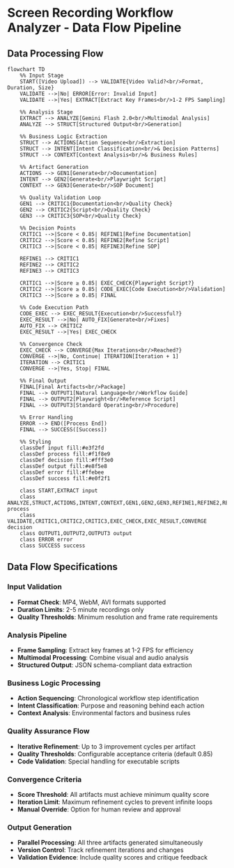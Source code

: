 # Screen Recording Workflow Analyzer - Data Flow Pipeline

## Data Processing Flow

```mermaid
flowchart TD
    %% Input Stage
    START([Video Upload]) --> VALIDATE{Video Valid?<br/>Format, Duration, Size}
    VALIDATE -->|No| ERROR[Error: Invalid Input]
    VALIDATE -->|Yes| EXTRACT[Extract Key Frames<br/>1-2 FPS Sampling]

    %% Analysis Stage
    EXTRACT --> ANALYZE[Gemini Flash 2.0<br/>Multimodal Analysis]
    ANALYZE --> STRUCT[Structured Output<br/>Generation]
    
    %% Business Logic Extraction
    STRUCT --> ACTIONS[Action Sequence<br/>Extraction]
    STRUCT --> INTENT[Intent Classification<br/>& Decision Patterns]
    STRUCT --> CONTEXT[Context Analysis<br/>& Business Rules]

    %% Artifact Generation
    ACTIONS --> GEN1[Generate<br/>Documentation]
    INTENT --> GEN2[Generate<br/>Playwright Script]
    CONTEXT --> GEN3[Generate<br/>SOP Document]

    %% Quality Validation Loop
    GEN1 --> CRITIC1{Documentation<br/>Quality Check}
    GEN2 --> CRITIC2{Script<br/>Quality Check}
    GEN3 --> CRITIC3{SOP<br/>Quality Check}

    %% Decision Points
    CRITIC1 -->|Score < 0.85| REFINE1[Refine Documentation]
    CRITIC2 -->|Score < 0.85| REFINE2[Refine Script]
    CRITIC3 -->|Score < 0.85| REFINE3[Refine SOP]

    REFINE1 --> CRITIC1
    REFINE2 --> CRITIC2
    REFINE3 --> CRITIC3

    CRITIC1 -->|Score ≥ 0.85| EXEC_CHECK{Playwright Script?}
    CRITIC2 -->|Score ≥ 0.85| CODE_EXEC[Code Execution<br/>Validation]
    CRITIC3 -->|Score ≥ 0.85| FINAL

    %% Code Execution Path
    CODE_EXEC --> EXEC_RESULT{Execution<br/>Successful?}
    EXEC_RESULT -->|No| AUTO_FIX[Generate<br/>Fixes]
    AUTO_FIX --> CRITIC2
    EXEC_RESULT -->|Yes| EXEC_CHECK

    %% Convergence Check
    EXEC_CHECK --> CONVERGE{Max Iterations<br/>Reached?}
    CONVERGE -->|No, Continue| ITERATION[Iteration + 1]
    ITERATION --> CRITIC1
    CONVERGE -->|Yes, Stop| FINAL

    %% Final Output
    FINAL[Final Artifacts<br/>Package]
    FINAL --> OUTPUT1[Natural Language<br/>Workflow Guide]
    FINAL --> OUTPUT2[Playwright<br/>Reference Script]
    FINAL --> OUTPUT3[Standard Operating<br/>Procedure]

    %% Error Handling
    ERROR --> END([Process End])
    FINAL --> SUCCESS([Success])

    %% Styling
    classDef input fill:#e3f2fd
    classDef process fill:#f1f8e9
    classDef decision fill:#fff3e0
    classDef output fill:#e8f5e8
    classDef error fill:#ffebee
    classDef success fill:#e0f2f1

    class START,EXTRACT input
    class ANALYZE,STRUCT,ACTIONS,INTENT,CONTEXT,GEN1,GEN2,GEN3,REFINE1,REFINE2,REFINE3,CODE_EXEC,AUTO_FIX,ITERATION,FINAL process
    class VALIDATE,CRITIC1,CRITIC2,CRITIC3,EXEC_CHECK,EXEC_RESULT,CONVERGE decision
    class OUTPUT1,OUTPUT2,OUTPUT3 output
    class ERROR error
    class SUCCESS success
```

## Data Flow Specifications

### Input Validation
- **Format Check**: MP4, WebM, AVI formats supported
- **Duration Limits**: 2-5 minute recordings only
- **Quality Thresholds**: Minimum resolution and frame rate requirements

### Analysis Pipeline
- **Frame Sampling**: Extract key frames at 1-2 FPS for efficiency
- **Multimodal Processing**: Combine visual and audio analysis
- **Structured Output**: JSON schema-compliant data extraction

### Business Logic Processing
- **Action Sequencing**: Chronological workflow step identification
- **Intent Classification**: Purpose and reasoning behind each action
- **Context Analysis**: Environmental factors and business rules

### Quality Assurance Flow
- **Iterative Refinement**: Up to 3 improvement cycles per artifact
- **Quality Thresholds**: Configurable acceptance criteria (default 0.85)
- **Code Validation**: Special handling for executable scripts

### Convergence Criteria
- **Score Threshold**: All artifacts must achieve minimum quality score
- **Iteration Limit**: Maximum refinement cycles to prevent infinite loops
- **Manual Override**: Option for human review and approval

### Output Generation
- **Parallel Processing**: All three artifacts generated simultaneously
- **Version Control**: Track refinement iterations and changes
- **Validation Evidence**: Include quality scores and critique feedback
